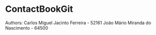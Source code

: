 # ContactBookGit

Authors:
Carlos Miguel Jacinto Ferreira - 52161
João Mário Miranda do Nascimento - 64500

